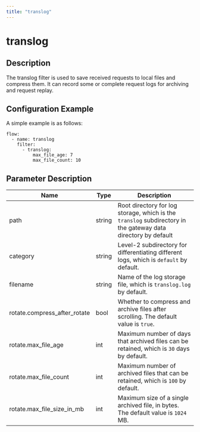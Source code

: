 ```yaml
---
title: "translog"
---
```


# translog

## Description

The translog filter is used to save received requests to local files and compress them. It can record some or complete request logs for archiving and request replay.

## Configuration Example

A simple example is as follows:

```
flow:
  - name: translog
    filter:
      - translog:
          max_file_age: 7
          max_file_count: 10
```

## Parameter Description

| Name                         | Type   | Description                                                                                                   |
| ---------------------------- | ------ | ------------------------------------------------------------------------------------------------------------- |
| path                         | string | Root directory for log storage, which is the `translog` subdirectory in the gateway data directory by default |
| category                     | string | Level-2 subdirectory for differentiating different logs, which is `default` by default.                       |
| filename                     | string | Name of the log storage file, which is `translog.log` by default.                                             |
| rotate.compress_after_rotate | bool   | Whether to compress and archive files after scrolling. The default value is `true`.                           |
| rotate.max_file_age          | int    | Maximum number of days that archived files can be retained, which is `30` days by default.                    |
| rotate.max_file_count        | int    | Maximum number of archived files that can be retained, which is `100` by default.                             |
| rotate.max_file_size_in_mb   | int    | Maximum size of a single archived file, in bytes. The default value is `1024` MB.                             |
